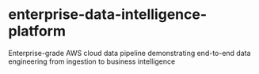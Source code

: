 # enterprise-data-intelligence-platform
Enterprise-grade AWS cloud data pipeline demonstrating end-to-end data engineering from ingestion to business intelligence
